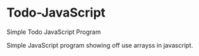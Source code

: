 # Todo-JavaScript
Simple Todo JavaScript Program

Simple JavaScript program showing off use arrayss in javascript.
